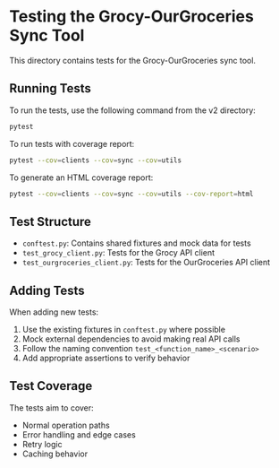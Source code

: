 # Testing the Grocy-OurGroceries Sync Tool

This directory contains tests for the Grocy-OurGroceries sync tool.

## Running Tests

To run the tests, use the following command from the v2 directory:

```bash
pytest
```

To run tests with coverage report:

```bash
pytest --cov=clients --cov=sync --cov=utils
```

To generate an HTML coverage report:

```bash
pytest --cov=clients --cov=sync --cov=utils --cov-report=html
```

## Test Structure

- `conftest.py`: Contains shared fixtures and mock data for tests
- `test_grocy_client.py`: Tests for the Grocy API client
- `test_ourgroceries_client.py`: Tests for the OurGroceries API client

## Adding Tests

When adding new tests:

1. Use the existing fixtures in `conftest.py` where possible
2. Mock external dependencies to avoid making real API calls
3. Follow the naming convention `test_<function_name>_<scenario>`
4. Add appropriate assertions to verify behavior

## Test Coverage

The tests aim to cover:

- Normal operation paths
- Error handling and edge cases
- Retry logic
- Caching behavior
